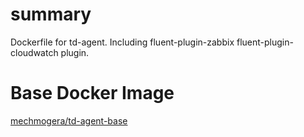 # summary

Dockerfile for td-agent.
Including fluent-plugin-zabbix fluent-plugin-cloudwatch plugin. 


# Base Docker Image

[mechmogera/td-agent-base](https://hub.docker.com/r/mechamogera/td-agent-base/)

